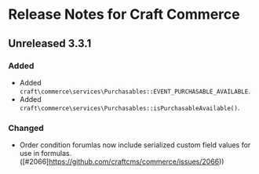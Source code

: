 # Release Notes for Craft Commerce

## Unreleased 3.3.1

### Added
- Added `craft\commerce\services\Purchasables::EVENT_PURCHASABLE_AVAILABLE`.
- Added `craft\commerce\services\Purchasables::isPurchasableAvailable()`.

### Changed
- Order condition forumlas now include serialized custom field values for use in formulas. ([#2066]https://github.com/craftcms/commerce/issues/2066))
